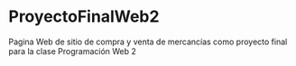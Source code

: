 # ProyectoFinalWeb2
Pagina Web de sitio de compra y venta de mercancías como proyecto final para la clase Programación Web 2

